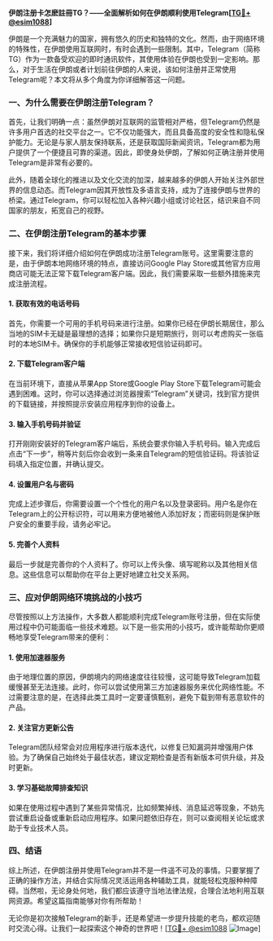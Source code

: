 **伊朗注册卡怎麽註冊TG？——全面解析如何在伊朗顺利使用Telegram[[TG💪+ @esim1088](https://t.me/s/esim1088)]**

伊朗是一个充满魅力的国家，拥有悠久的历史和独特的文化。然而，由于网络环境的特殊性，在伊朗使用互联网时，有时会遇到一些限制。其中，Telegram（简称TG）作为一款备受欢迎的即时通讯软件，其使用体验在伊朗也受到一定影响。那么，对于生活在伊朗或者计划前往伊朗的人来说，该如何注册并正常使用Telegram呢？本文将从多个角度为你详细解答这一问题。

### 一、为什么需要在伊朗注册Telegram？

首先，让我们明确一点：虽然伊朗对互联网的监管相对严格，但Telegram仍然是许多用户首选的社交平台之一。它不仅功能强大，而且具备高度的安全性和隐私保护能力。无论是与家人朋友保持联系，还是获取国际新闻资讯，Telegram都为用户提供了一个便捷且可靠的渠道。因此，即使身处伊朗，了解如何正确注册并使用Telegram是非常有必要的。

此外，随着全球化的推进以及文化交流的加深，越来越多的伊朗人开始关注外部世界的信息动态。而Telegram因其开放性及多语言支持，成为了连接伊朗与世界的桥梁。通过Telegram，你可以轻松加入各种兴趣小组或讨论社区，结识来自不同国家的朋友，拓宽自己的视野。

### 二、在伊朗注册Telegram的基本步骤

接下来，我们将详细介绍如何在伊朗成功注册Telegram账号。这里需要注意的是，由于伊朗本地网络环境的特点，直接访问Google Play Store或其他官方应用商店可能无法正常下载Telegram客户端。因此，我们需要采取一些额外措施来完成注册流程。

#### 1. 获取有效的电话号码
首先，你需要一个可用的手机号码来进行注册。如果你已经在伊朗长期居住，那么当地的SIM卡无疑是最理想的选择；如果你只是短期旅行，则可以考虑购买一张临时的本地SIM卡。确保你的手机能够正常接收短信验证码即可。

#### 2. 下载Telegram客户端
在当前环境下，直接从苹果App Store或Google Play Store下载Telegram可能会遇到困难。这时，你可以选择通过浏览器搜索“Telegram”关键词，找到官方提供的下载链接，并按照提示安装应用程序到你的设备上。

#### 3. 输入手机号码并验证
打开刚刚安装好的Telegram客户端后，系统会要求你输入手机号码。输入完成后点击“下一步”，稍等片刻后你会收到一条来自Telegram的短信验证码。将该验证码填入指定位置，并确认提交。

#### 4. 设置用户名与密码
完成上述步骤后，你需要设置一个个性化的用户名以及登录密码。用户名是你在Telegram上的公开标识符，可以用来方便地被他人添加好友；而密码则是保护账户安全的重要手段，请务必牢记。

#### 5. 完善个人资料
最后一步就是完善你的个人资料了。你可以上传头像、填写昵称以及其他相关信息。这些信息可以帮助你在平台上更好地建立社交关系网。

### 三、应对伊朗网络环境挑战的小技巧

尽管按照以上方法操作，大多数人都能顺利完成Telegram账号注册，但在实际使用过程中仍可能面临一些技术难题。以下是一些实用的小技巧，或许能帮助你更顺畅地享受Telegram带来的便利：

#### 1. 使用加速器服务
由于地理位置的原因，伊朗境内的网络速度往往较慢，这可能导致Telegram加载缓慢甚至无法连接。此时，你可以尝试使用第三方加速器服务来优化网络性能。不过需要注意的是，在选择此类工具时一定要谨慎甄别，避免下载到带有恶意软件的产品。

#### 2. 关注官方更新公告
Telegram团队经常会对应用程序进行版本迭代，以修复已知漏洞并增强用户体验。为了确保自己始终处于最佳状态，建议定期检查是否有新版本可供升级，并及时更新。

#### 3. 学习基础故障排查知识
如果在使用过程中遇到了某些异常情况，比如频繁掉线、消息延迟等现象，不妨先尝试重启设备或重新启动应用程序。如果问题依旧存在，则可以查阅相关论坛或求助于专业技术人员。

### 四、结语

综上所述，在伊朗注册并使用Telegram并不是一件遥不可及的事情。只要掌握了正确的操作方法，并结合实际情况灵活运用各种辅助工具，就能轻松克服种种障碍。当然啦，无论身处何地，我们都应该遵守当地法律法规，合理合法地利用互联网资源。希望这篇指南能够对你有所帮助！

无论你是初次接触Telegram的新手，还是希望进一步提升技能的老鸟，都欢迎随时交流心得。让我们一起探索这个神奇的世界吧！[[TG💪+ @esim1088](https://t.me/s/esim1088) ![Image](https://i.postimg.cc/4NQfJmqS/Snipaste-2025-05-13-00-14-12.png)]